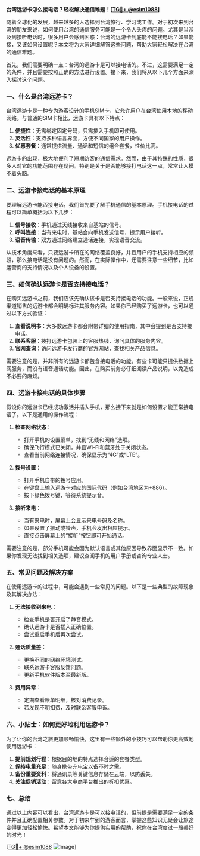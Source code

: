**台湾远游卡怎么接电话？轻松解决通信难题！[[TG💪+ @esim1088](https://t.me/s/esim1088)]**

随着全球化的发展，越来越多的人选择到台湾旅行、学习或工作。对于初次来到台湾的朋友来说，如何使用台湾的通信服务可能是一个令人头疼的问题。尤其是当涉及到接听电话时，很多用户会感到困惑：台湾的远游卡到底能不能接电话？如果能接，又该如何设置呢？本文将为大家详细解答这些问题，帮助大家轻松解决在台湾的通信难题。

首先，我们需要明确一点：台湾的远游卡是可以接电话的。不过，这需要满足一定的条件，并且需要按照正确的方法进行设置。接下来，我们将从以下几个方面来深入探讨这个问题。

### **一、什么是台湾远游卡？**

台湾远游卡是一种专为游客设计的手机SIM卡，它允许用户在台湾使用本地的移动网络。与普通的SIM卡相比，远游卡具有以下特点：

1. **便捷性**：无需绑定固定号码，只需插入手机即可使用。
2. **灵活性**：支持多种语言界面，方便不同国家的用户操作。
3. **优惠套餐**：通常提供流量、通话和短信的组合套餐，性价比高。

远游卡的出现，极大地便利了短期访客的通信需求。然而，由于其特殊的性质，很多人对它的功能范围存在疑问。特别是关于是否能够接打电话这一点，常常让人摸不着头脑。

### **二、远游卡接电话的基本原理**

要理解远游卡能否接电话，我们首先要了解手机通信的基本原理。手机接电话的过程可以简单概括为以下几步：

1. **信号接收**：手机通过天线接收来自基站的信号。
2. **呼叫连接**：当有来电时，基站会向手机发送信号，提示用户接听。
3. **语音传输**：双方通过网络建立通话连接，实现语音交流。

从技术角度来看，只要远游卡所在的网络覆盖良好，并且用户的手机支持相应的频段，那么接电话是没有问题的。然而，在实际操作中，还需要注意一些细节，比如运营商的支持情况以及个人设备的设置。

### **三、如何确认远游卡是否支持接电话？**

在购买远游卡之前，我们应该先确认该卡是否支持接电话的功能。一般来说，正规渠道销售的远游卡都会明确标注其服务内容。如果你已经购买了远游卡，也可以通过以下方式验证：

1. **查看说明书**：大多数远游卡都会附带详细的使用指南，其中会提到是否支持接电话。
2. **联系客服**：拨打远游卡包装上的客服热线，询问具体的服务内容。
3. **官网查询**：访问远游卡发行商的官方网站，查找相关产品信息。

需要注意的是，并非所有的远游卡都包含接电话的功能。有些卡可能只提供数据上网服务，而没有语音通话功能。因此，在购买前务必仔细阅读产品说明，以免造成不必要的麻烦。

### **四、远游卡接电话的具体步骤**

假设你的远游卡已经成功激活并插入手机，那么接下来就是如何设置才能正常接电话了。以下是通用的操作流程：

1. **检查网络状态**：
   - 打开手机的设置菜单，找到“无线和网络”选项。
   - 确保飞行模式已关闭，并且Wi-Fi和蓝牙处于关闭状态。
   - 查看当前网络连接情况，确保显示为“4G”或“LTE”。

2. **拨号设置**：
   - 打开手机自带的拨号应用。
   - 在键盘上输入远游卡对应的国际代码（例如台湾地区为+886）。
   - 按下绿色拨号键，等待系统提示音。

3. **接听来电**：
   - 当有来电时，屏幕上会显示来电号码及名称。
   - 如果设置了振动或铃声，手机会发出相应提示。
   - 直接点击屏幕上的“接听”按钮即可开始通话。

需要注意的是，部分手机可能会因为默认语言或其他原因导致界面显示不一致。如果你发现无法找到相关选项，建议查阅手机的用户手册或咨询专业人士。

### **五、常见问题及解决方案**

在使用远游卡的过程中，可能会遇到一些常见的问题。以下是一些典型的故障现象及其解决办法：

1. **无法接收到来电**：
   - 检查手机是否开启了静音模式。
   - 确认远游卡是否插入正确位置。
   - 尝试重启手机后再次尝试。

2. **通话质量差**：
   - 更换不同的网络环境测试。
   - 联系远游卡客服反馈问题。
   - 更新手机软件版本至最新版。

3. **费用异常**：
   - 定期查看账单明细，核对消费记录。
   - 若发现不明扣费，及时联系客服申诉。

### **六、小贴士：如何更好地利用远游卡？**

为了让你的台湾之旅更加顺畅愉快，这里有一些额外的小技巧可以帮助你更高效地使用远游卡：

1. **提前规划行程**：根据目的地的特点选择合适的套餐类型。
2. **保持电量充足**：随身携带充电宝以备不时之需。
3. **备份重要资料**：将通讯录等关键信息存储在云端，以防丢失。
4. **关注促销活动**：留意各大电商平台推出的折扣优惠。

### **七、总结**

通过以上内容可以看出，台湾远游卡是可以接电话的，但前提是需要满足一定的条件并且正确配置相关参数。对于初来乍到的游客而言，掌握这些知识无疑会让旅途变得更加轻松愉快。希望本文能够为你提供实用的帮助，祝你在台湾度过一段美好的时光！

[[TG💪+ @esim1088](https://t.me/s/esim1088) ![Image](https://i.postimg.cc/4NQfJmqS/Snipaste-2025-05-13-00-14-12.png)]
